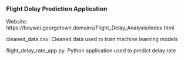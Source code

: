 ### Flight Delay Prediction Application
<p>Website: https://boywei.georgetown.domains/Flight_Delay_Analysis/index.html</p>
<p>cleaned_data.csv: Cleaned data used to train machine learning models</p>
<p>flight_delay_rate_app.py: Python application used to predict delay rate</p>
